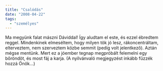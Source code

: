 ```yaml
---
title: "Csalódás"
date: "2008-04-22"
tags: 
  - "személyes"
---
```


Ma megyünk falat mászni Dáviddal! Így aludtam el este, és ezzel ébredtem reggel. Mindenkinek elmeséltem, hogy milyen tök jó lesz, rákoncentráltam, elterveztem, nem szerveztem közbe semmit (pedig volt jelentkező). Aztán mégse mentünk. Mert ez a jóember tegnap megpróbált felemelni egy bőröndöt, és most fáj a karja. (A nyilvánvaló megjegyzést inkább fűzzék hozzá Önök...)
